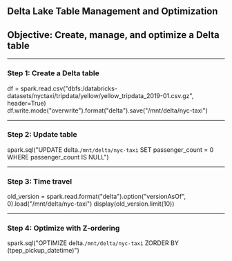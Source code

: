 ## Delta Lake Table Management and Optimization
## Objective: Create, manage, and optimize a Delta table

---

### Step 1: Create a Delta table
df = spark.read.csv("dbfs:/databricks-datasets/nyctaxi/tripdata/yellow/yellow_tripdata_2019-01.csv.gz", header=True)
df.write.mode("overwrite").format("delta").save("/mnt/delta/nyc-taxi")

---

### Step 2: Update table
spark.sql("UPDATE delta.`/mnt/delta/nyc-taxi` SET passenger_count = 0 WHERE passenger_count IS NULL")

---

### Step 3: Time travel
old_version = spark.read.format("delta").option("versionAsOf", 0).load("/mnt/delta/nyc-taxi")
display(old_version.limit(10))

---

### Step 4: Optimize with Z-ordering
spark.sql("OPTIMIZE delta.`/mnt/delta/nyc-taxi` ZORDER BY (tpep_pickup_datetime)")
